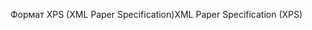 <span data-ttu-id="07cf1-101">Формат XPS (XML Paper Specification)</span><span class="sxs-lookup"><span data-stu-id="07cf1-101">XML Paper Specification (XPS)</span></span>